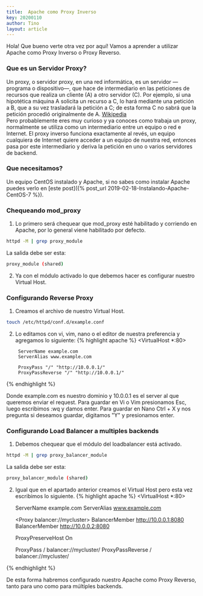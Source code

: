 ```yaml
---
title:  Apache como Proxy Inverso
key: 20200110
author: Tino
layout: article
---
```


Hola! Que bueno verte otra vez por aquí!
Vamos a aprender a utilizar Apache como Proxy Inverso o Proxy Reverso.

### Que es un Servidor Proxy?
Un proxy, o servidor proxy, en una red informática, es un servidor —programa o dispositivo—, que hace de intermediario en las peticiones de recursos que realiza un cliente (A) a otro servidor (C). Por ejemplo, si una hipotética máquina A solicita un recurso a C, lo hará mediante una petición a B, que a su vez trasladará la petición a C; de esta forma C no sabrá que la petición procedió originalmente de A. [Wikipedia](https://es.wikipedia.org/wiki/Servidor_proxy) <!-- more -->  
Pero probablemente eres muy curioso y ya conoces como trabaja un proxy, normalmente se utiliza como un intermediario entre un equipo o red e Internet. El proxy inverso funciona exactamente al revés, un equipo cualquiera de Internet quiere acceder a un equipo de nuestra red, entonces pasa por este intermediario y deriva la petición en uno o varios servidores de backend.

### Que necesitamos?

Un equipo CentOS instalado y Apache, si no sabes como instalar Apache puedes verlo en [este post]({% post_url 2019-02-18-Instalando-Apache-CentOS-7 %}).

### Chequeando mod_proxy

1. Lo primero será chequear que mod_proxy esté habilitado y corriendo en Apache, por lo general viene habilitado por defecto.
~~~ bash
httpd -M | grep proxy_module
~~~
La salida debe ser esta:
~~~ bash
proxy_module (shared)
~~~

2. Ya con el módulo activado lo que debemos hacer es configurar nuestro Virtual Host.

### Configurando Reverse Proxy

1. Creamos el archivo de nuestro Virtual Host.
~~~ bash
touch /etc/httpd/conf.d/example.conf
~~~

2. Lo editamos con vi, vim, nano o el editor de nuestra preferencia y agregamos lo siguiente:
{% highlight apache %}
<VirtualHost *:80>

        ServerName example.com
        ServerAlias www.example.com

        ProxyPass "/" "http://10.0.0.1/"
        ProxyPassReverse "/" "http://10.0.0.1/"

</VirtualHost>
{% endhighlight %}

Donde example.com es nuestro dominio y 10.0.0.1 es el server al que queremos enviar el request.
Para guardar en Vi o Vim presionamos Esc, luego escribimos :wq y damos enter.
Para guardar en Nano Ctrl + X y nos pregunta si deseamos guardar, digitamos "Y" y presionamos enter.

### Configurando Load Balancer a multiples backends

1. Debemos chequear que el módulo del loadbalancer está activado.
~~~ bash
httpd -M | grep proxy_balancer_module
~~~
La salida debe ser esta:
~~~ bash
proxy_balancer_module (shared)
~~~

2. Igual que en el apartado anterior creamos el Virtual Host pero esta vez escribimos lo siguiente.
{% highlight apache %}
<VirtualHost *:80>

	ServerName example.com
	ServerAlias www.example.com

	<Proxy balancer://mycluster>
		BalancerMember http://10.0.0.1:8080
		BalancerMember http://10.0.0.2:8080
	</Proxy>

	ProxyPreserveHost On

	ProxyPass / balancer://mycluster/
	ProxyPassReverse / balancer://mycluster/

</VirtualHost>
{% endhighlight %}

De esta forma habremos configurado nuestro Apache como Proxy Reverso, tanto para uno como para múltiples backends.
